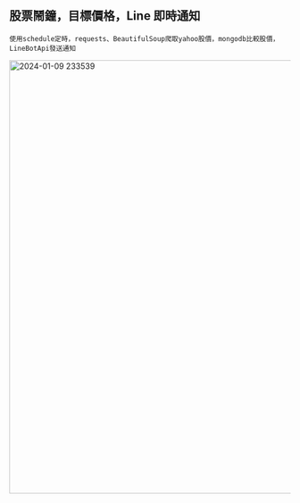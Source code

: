 ## 股票鬧鐘，目標價格，Line 即時通知
	使用schedule定時，requests、BeautifulSoup爬取yahoo股價，mongodb比較股價，LineBotApi發送通知
 <img width="776" alt="2024-01-09 233539" src="https://github.com/Neiltt/product-price-linebot/assets/105161094/9a14341b-5ada-4401-8c62-1fb9c15d7822">

